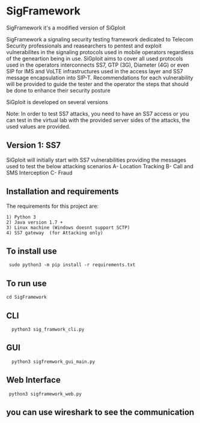 # SigFramework
SigFramework it's a modified version of SiGploit

SigFramework a signaling security testing framework dedicated to Telecom Security professionals and reasearchers to pentest and exploit vulnerabilites in the signaling protocols used in mobile operators regardless of the geneartion being in use. SiGploit aims to cover all used protocols used in the operators interconnects SS7, GTP (3G), Diameter (4G) or even SIP for IMS and VoLTE infrastructures used in the access layer and SS7 message encapsulation into SIP-T. Recommendations for each vulnerability will be provided to guide the tester and the operator the steps that should be done to enhance their security posture

SiGploit is developed on several versions

Note: In order to test SS7 attacks, you need to have an SS7 access or you can test in the virtual lab with the provided server sides of the attacks, the used values are provided.

  Version 1: SS7
  -------------
  SiGploit will initially start with SS7 vulnerabilities providing the messages used to test the below attacking scenarios
    A- Location Tracking
    B- Call and SMS Interception
    C- Fraud
    
## Installation and requirements
The requirements for this project are:

    1) Python 3
    2) Java version 1.7 +
    3) Linux machine (Windows doesnt support SCTP)
    4) SS7 gateway  (for Attacking only)

## To install use
     sudo python3 -m pip install -r requirements.txt

## To run use

    cd SigFramework
   ## CLI
      python3 sig_framwork_cli.py
   ## GUI
      python3 sigfremwork_gui_main.py
   ## Web Interface
     python3 sigframework_web.py
## you can use wireshark to see the communication
